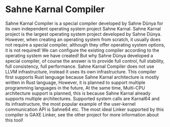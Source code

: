 # Sahne Karnal Compiler
Sahne Karnal Compiler is a special compiler developed by Sahne Dünya for its own independent operating system project Sahne Karnal. Sahne Karnal project is the largest operating system project developed by Sahne Dünya. However, when creating an operating system from scratch, it usually does not require a special compiler, although they offer operating system options, it is not required! We can configure the existing compiler according to the operating system we have created! But why Sahne Dünya developed a special compiler, of course the answer is to provide full control, full stability, full consistency, full performance. Sahne Karnal Compiler does not use LLVM infrastructure, instead it uses its own infrastructure. This compiler first supports Rust language because Sahne Karnal architecture is mostly written in Rust language, However, it is planned to support multiple programming languages ​​in the future, At the same time, Multi-CPU architecture support is planned, this is because Sahne Karnal already supports multiple architectures. Supported system calls are Karnal64 and its infrastructure, the most popular example of the user-kernel communication API is Sahne64 etc. The most ideal Linker supported by this compiler is GAXE Linker, see the other project for more information about this tool!
